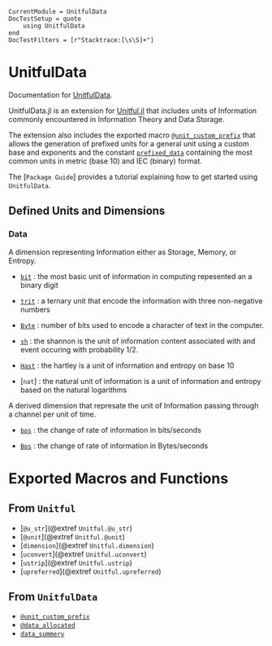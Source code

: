 ```@meta
CurrentModule = UnitfulData
DocTestSetup = quote
    using UnitfulData
end
DocTestFilters = [r"Stacktrace:[\s\S]+"]
```

# UnitfulData

Documentation for [UnitfulData](https://github.com/uriele/UnitfulData.jl).


UnitfulData.jl is an extension for [Unitful.jl](https://github.com/PainterQubits/Unitful.jl) that includes units of Information commonly encountered in Information Theory and Data Storage.

The extension also includes the exported macro [`@unit_custom_prefix`](@ref) that allows the generation of prefixed units for a general unit using a custom base and exponents and the constant [`prefixed_data`](@ref) containing the most common units in metric (base 10) and IEC (binary) format.

The [`Package Guide`] provides a tutorial explaining how to get started using `UnitfulData`.

## Defined Units and Dimensions

### Data
A dimension representing Information either as Storage, Memory, or Entropy. 


* [`bit`](@ref) : the most basic unit of information in computing repesented an a binary digit

* [`trit`](@ref) : a ternary unit that encode the information with three non-negative numbers

* [`Byte`](@ref) : number of bits used to encode a character of text in the computer.

* [`sh`](@ref) : the shannon is the unit of information content associated with and event occuring with probability 1/2. 

* [`Hast`](@ref) : the hartley is a unit of information and entropy on base 10

* [`nat`] : the natural unit of information is a unit of information and entropy based on the natural logarithms

A derived dimension that represate the unit of Information passing through a channel per unit of time.

* [`bps`](@ref) : the change of rate of information in bits/seconds

* [`Bps`](@ref) : the change of rate of information in Bytes/seconds

# Exported Macros and Functions

## From `Unitful`

- [`@u_str`](@extref `Unitful.@u_str`)
- [`@unit`](@extref `Unitful.@unit`)
- [`dimension`](@extref `Unitful.dimension`)
- [`uconvert`](@extref `Unitful.uconvert`)
- [`ustrip`](@extref `Unitful.ustrip`)
- [`upreferred`](@extref `Unitful.upreferred`)

## From `UnitfulData`

- [`@unit_custom_prefix`](@ref)
- [`@data_allocated`](@ref)
- [`data_summery`](@ref)



